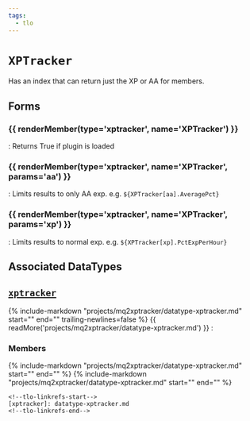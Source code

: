 ```yaml
---
tags:
  - tlo
---
```

# `XPTracker`

<!--tlo-desc-start-->
Has an index that can return just the XP or AA for members.
<!--tlo-desc-end-->

## Forms
<!--tlo-forms-start-->
### {{ renderMember(type='xptracker', name='XPTracker') }}

:   Returns True if plugin is loaded

### {{ renderMember(type='xptracker', name='XPTracker', params='aa') }}

:   Limits results to only AA exp. e.g. `${XPTracker[aa].AveragePct}`

### {{ renderMember(type='xptracker', name='XPTracker', params='xp') }}

:   Limits results to normal exp. e.g. `${XPTracker[xp].PctExpPerHour}`

<!--tlo-forms-end-->

## Associated DataTypes
<!--tlo-datatypes-start-->
## [`xptracker`](datatype-xptracker.md)
{% include-markdown "projects/mq2xptracker/datatype-xptracker.md" start="<!--dt-desc-start-->" end="<!--dt-desc-end-->" trailing-newlines=false %} {{ readMore('projects/mq2xptracker/datatype-xptracker.md') }}
:    <h3>Members</h3>
    {% include-markdown "projects/mq2xptracker/datatype-xptracker.md" start="<!--dt-members-start-->" end="<!--dt-members-end-->" %}
    {% include-markdown "projects/mq2xptracker/datatype-xptracker.md" start="<!--dt-linkrefs-start-->" end="<!--dt-linkrefs-end-->" %}
    <!--tlo-datatypes-end-->

    <!--tlo-linkrefs-start-->
    [xptracker]: datatype-xptracker.md
    <!--tlo-linkrefs-end-->
